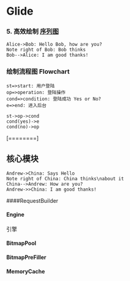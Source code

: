 # Glide

### 5. 高效绘制 [序列图](https://www.zybuluo.com/mdeditor?url=https://www.zybuluo.com/static/editor/md-help.markdown#8-序列图)

```seq
Alice->Bob: Hello Bob, how are you?
Note right of Bob: Bob thinks
Bob-->Alice: I am good thanks!
```


### 绘制流程图 Flowchart

```flow
st=>start: 用户登陆
op=>operation: 登陆操作
cond=>condition: 登陆成功 Yes or No?
e=>end: 进入后台

st->op->cond
cond(yes)->e
cond(no)->op
```
[========]

## 核心模块
```seq
Andrew->China: Says Hello
Note right of China: China thinks\nabout it
China-->Andrew: How are you?
Andrew->>China: I am good thanks!
```
####RequestBuilder

#### Engine
引擎
#### BitmapPool
#### BitmapPreFiller
#### MemoryCache
